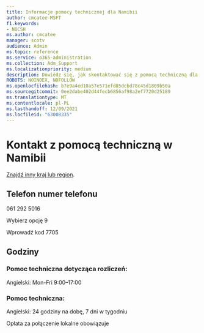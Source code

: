 ```yaml
---
title: Informacje pomocy technicznej dla Namibii
author: cmcatee-MSFT
f1.keywords:
- NOCSH
ms.author: cmcatee
manager: scotv
audience: Admin
ms.topic: reference
ms.service: o365-administration
ms.collection: Adm_Support
ms.localizationpriority: medium
description: Dowiedz się, jak skontaktować się z pomocą techniczną dla swojego kraju lub regionu.
ROBOTS: NOINDEX, NOFOLLOW
ms.openlocfilehash: b7e9a4ed10a57e571efd85dcbd78c45d1809b50a
ms.sourcegitcommit: 0ee2dabe402d44fecb6856af98a2ef7720d25189
ms.translationtype: MT
ms.contentlocale: pl-PL
ms.lasthandoff: 12/09/2021
ms.locfileid: "63008335"
---
```

# <a name="contact-support-for-namibia"></a>Kontakt z pomocą techniczną w Namibii

[Znajdź inny kraj lub region](../get-help-support.md).

## <a name="phone-number"></a>Telefon numer telefonu
061 292 5016

Wybierz opcję 9

Wprowadź kod 7705

## <a name="hours"></a>Godziny
### <a name="billing-support"></a>Pomoc techniczna dotycząca rozliczeń:

Angielski: Mon-Fri 9:00–17:00

### <a name="technical-support"></a>Pomoc techniczna:

Angielski: 24 godziny na dobę, 7 dni w tygodniu

Opłata za połączenie lokalne obowiązuje
